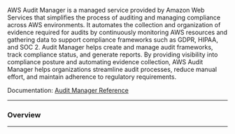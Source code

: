 AWS Audit Manager is a managed service provided by Amazon Web Services that simplifies the process of auditing and managing compliance across AWS environments. It automates the collection and organization of evidence required for audits by continuously monitoring AWS resources and gathering data to support compliance frameworks such as GDPR, HIPAA, and SOC 2. Audit Manager helps create and manage audit frameworks, track compliance status, and generate reports. By providing visibility into compliance posture and automating evidence collection, AWS Audit Manager helps organizations streamline audit processes, reduce manual effort, and maintain adherence to regulatory requirements.

Documentation: [Audit Manager Reference](https://aws.amazon.com/audit-manager/)
___
### Overview

___
